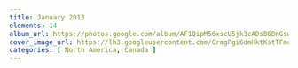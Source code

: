 ```yaml
---
title: January 2013
elements: 14
album_url: https://photos.google.com/album/AF1QipM56xscU5jk3cADsB6BnGswvB39yGKhZFmtA_GH
cover_image_url: https://lh3.googleusercontent.com/CragPgi6dmHktKstTFmqv7FVVtOO_iH8vGUUwOEojbwuO-fr0SCB_azMeDGdDLzypdRef-sThRdXvBEWqunNE60tWNgTE4cXOpCiZ1RdeAZx6OV3YOcVcRptqB2ZsTROm-fEsNjyUWRynM9uweO1Bc5pR2vke9Z07W2Re4jQVgKyw3UjlzEVYQl_FLFjYi0ejO9eeC6G3WUuC32EXHP2IBxSoO-k40cBwgOZlqQl_Ls4f9w83eJKdgg2f0qssg5IXx0RsYOAbMPcOmAgZUiw_Fq7x4pD3H3TnMSrOuILuRFhfg5Al4RwG7hBV4oPBpoLY6FTLeLIQcWAszY1ZCmrkDqcQP7xTirBcBmDhbEM_X-wfsCLpVW2_hdpd5kIlohvG3qTIkB2qt2iTTb9YteLxy6EkiTZQ5T9tbmNDqiTA023VMieRaQkbQZ-tTfeJUip3oBb69X9reZVLZmtf-uPmXSp9zBoTqQBTLDTTstb4UubhzQx0WiW5yyoIVbnAKZIpRKZ3JPY2xTSouDERBrLsYcWFRVI-N5tAR8ISRsD53iSKCwvr-gkRA7vIYeVHEKZSpxnTdS4II9xvwqXZ0lY_51UzfrfLiWmALg-U2iWTuLCHfKVBd5dYiju6TAKTHDwxu3xns-thvaQ29BEawWCObVGqQ=s195-p-k-no
categories: [ North America, Canada ]
---
```


